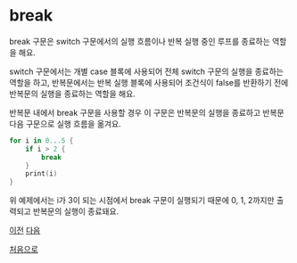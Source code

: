 # break

break 구문은 switch 구문에서의 실행 흐름이나 반복 실행 중인 루프를 종료하는 역할을 해요.

switch 구문에서는 개별 case 블록에 사용되어 전체 switch 구문의 실행을 종료하는 역할을 하고, 반복문에서는 반복 실행 블록에 사용되어 조건식이 false를 반환하기 전에 반복문의 실행을 종료하는 역할을 해요.

반복문 내에서 break 구문을 사용할 경우 이 구문은 반복문의 실행을 종료하고 반복문 다음 구문으로 실행 흐름을 옮겨요.

```swift
for i in 0...5 {
    if i > 2 {
        break
    }
    print(i)
}
```

위 예제에서는 i가 3이 되는 시점에서 break 구문이 실행되기 때문에 0, 1, 2까지만 출력되고 반복문의 실행이 종료돼요.

[이전](https://github.com/MojitoBar/iOS-DeepDive/blob/main/%EA%BC%BC%EA%BC%BC%ED%95%9C_%EC%9E%AC%EC%9D%80%EC%94%A8%EC%9D%98_Swift_%EB%AC%B8%EB%B2%95%ED%8E%B8/4.2.4.md)
[다음](https://github.com/MojitoBar/iOS-DeepDive/blob/main/%EA%BC%BC%EA%BC%BC%ED%95%9C_%EC%9E%AC%EC%9D%80%EC%94%A8%EC%9D%98_Swift_%EB%AC%B8%EB%B2%95%ED%8E%B8/4.3.2.md)

[처음으로](https://github.com/MojitoBar/iOS-DeepDive/blob/main/%EA%BC%BC%EA%BC%BC%ED%95%9C_%EC%9E%AC%EC%9D%80%EC%94%A8%EC%9D%98_Swift_%EB%AC%B8%EB%B2%95%ED%8E%B8/README.md)
